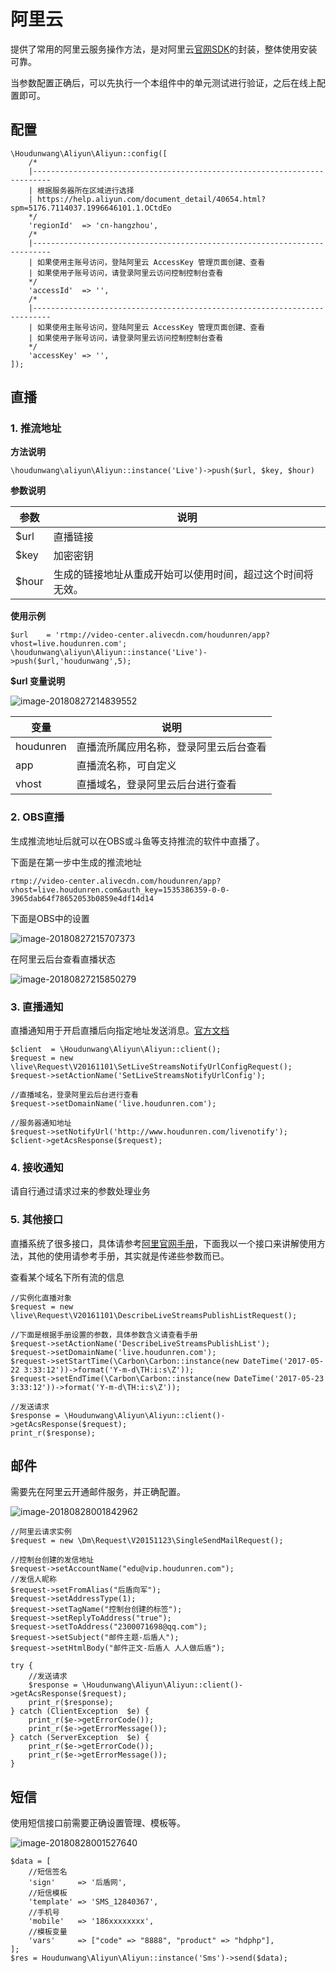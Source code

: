 # 阿里云

提供了常用的阿里云服务操作方法，是对阿里云[官网SDK](https://develop.aliyun.com/tools/sdk?spm=a2c4g.11186623.2.1.3a306a5f4LhGh4#/php)的封装，整体使用安装可靠。

当参数配置正确后，可以先执行一个本组件中的单元测试进行验证，之后在线上配置即可。

## 配置
```
\Houdunwang\Aliyun\Aliyun::config([
    /*
    |--------------------------------------------------------------------------
    | 根据服务器所在区域进行选择
    | https://help.aliyun.com/document_detail/40654.html?spm=5176.7114037.1996646101.1.OCtdEo
    */
    'regionId'  => 'cn-hangzhou',
    /*
    |--------------------------------------------------------------------------
    | 如果使用主账号访问，登陆阿里云 AccessKey 管理页面创建、查看
    | 如果使用子账号访问，请登录阿里云访问控制控制台查看
    */
    'accessId'  => '',
    /*
    |--------------------------------------------------------------------------
    | 如果使用主账号访问，登陆阿里云 AccessKey 管理页面创建、查看
    | 如果使用子账号访问，请登录阿里云访问控制控制台查看
    */
    'accessKey' => '',
]);
```

## 直播

### 1. 推流地址

**方法说明**

```
\houdunwang\aliyun\Aliyun::instance('Live')->push($url, $key, $hour)
```

**参数说明**

| 参数  | 说明                                                       |
| ----- | ---------------------------------------------------------- |
| $url  | 直播链接                                                   |
| $key  | 加密密钥                                                   |
| $hour | 生成的链接地址从重成开始可以使用时间，超过这个时间将无效。 |

**使用示例**

```
$url    = 'rtmp://video-center.alivecdn.com/houdunren/app?vhost=live.houdunren.com';
\houdunwang\aliyun\Aliyun::instance('Live')->push($url,'houdunwang',5);
```
 **$url 变量说明**

![image-20180827214839552](assets/image-20180827214839552.png)

| 变量      | 说明                                   |
| --------- | -------------------------------------- |
| houdunren | 直播流所属应用名称，登录阿里云后台查看 |
| app       | 直播流名称，可自定义                   |
| vhost     | 直播域名，登录阿里云后台进行查看       |

### 2. OBS直播

生成推流地址后就可以在OBS或斗鱼等支持推流的软件中直播了。

下面是在第一步中生成的推流地址

```
rtmp://video-center.alivecdn.com/houdunren/app?vhost=live.houdunren.com&auth_key=1535386359-0-0-3965dab64f78652053b0859e4df14d14
```

下面是OBS中的设置

![image-20180827215707373](assets/image-20180827215707373.png)

在阿里云后台查看直播状态

![image-20180827215850279](assets/image-20180827215850279.png)

### 3. 直播通知

直播通知用于开启直播后向指定地址发送消息。[官方文档](https://help.aliyun.com/document_detail/35415.html?spm=a2c4g.11186623.2.20.1d3386dezPhJBc) 

```
$client  = \Houdunwang\Aliyun\Aliyun::client();
$request = new \live\Request\V20161101\SetLiveStreamsNotifyUrlConfigRequest();
$request->setActionName('SetLiveStreamsNotifyUrlConfig');

//直播域名，登录阿里云后台进行查看
$request->setDomainName('live.houdunren.com');

//服务器通知地址
$request->setNotifyUrl('http://www.houdunren.com/livenotify');
$client->getAcsResponse($request);
```

### 4. 接收通知

请自行通过请求过来的参数处理业务

### 5. 其他接口

直播系统了很多接口，具体请参考[阿里官网手册](https://help.aliyun.com/document_detail/48207.html?spm=5176.7991389.632961.2.G5Hkk9)，下面我以一个接口来讲解使用方法，其他的使用请参考手册，其实就是传递些参数而已。

查看某个域名下所有流的信息

```
//实例化直播对象
$request = new \live\Request\V20161101\DescribeLiveStreamsPublishListRequest();

//下面是根据手册设置的参数，具体参数含义请查看手册
$request->setActionName('DescribeLiveStreamsPublishList');
$request->setDomainName('live.houdunren.com');
$request->setStartTime(\Carbon\Carbon::instance(new DateTime('2017-05-22 3:33:12'))->format('Y-m-d\TH:i:s\Z'));
$request->setEndTime(\Carbon\Carbon::instance(new DateTime('2017-05-23 3:33:12'))->format('Y-m-d\TH:i:s\Z'));

//发送请求
$response = \Houdunwang\Aliyun\Aliyun::client()->getAcsResponse($request);
print_r($response);
```

## 邮件

需要先在阿里云开通邮件服务，并正确配置。

![image-20180828001842962](assets/image-20180828001842962.png)

```
//阿里云请求实例
$request = new \Dm\Request\V20151123\SingleSendMailRequest();

//控制台创建的发信地址
$request->setAccountName("edu@vip.houdunren.com");
//发信人昵称
$request->setFromAlias("后盾向军");
$request->setAddressType(1);
$request->setTagName("控制台创建的标签");
$request->setReplyToAddress("true");
$request->setToAddress("2300071698@qq.com");
$request->setSubject("邮件主题-后盾人");
$request->setHtmlBody("邮件正文-后盾人 人人做后盾");

try {
	//发送请求
	$response = \Houdunwang\Aliyun\Aliyun::client()->getAcsResponse($request);
	print_r($response);
} catch (ClientException  $e) {
	print_r($e->getErrorCode());
	print_r($e->getErrorMessage());
} catch (ServerException  $e) {
	print_r($e->getErrorCode());
	print_r($e->getErrorMessage());
}
```

## 短信

使用短信接口前需要正确设置管理、模板等。

![image-20180828001527640](assets/image-20180828001527640.png)

```
$data = [
	//短信签名
	'sign'     => '后盾网',
	//短信模板
	'template' => 'SMS_12840367',
	//手机号
	'mobile'   => '186xxxxxxxx',
	//模板变量
	'vars'     => ["code" => "8888", "product" => "hdphp"],
];
$res = Houdunwang\Aliyun\Aliyun::instance('Sms')->send($data);
```

